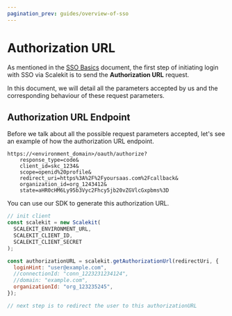 ```yaml
---
pagination_prev: guides/overview-of-sso
---
```


# Authorization URL

As mentioned in the [SSO Basics](./single-sign-on.md) document, the first step of initiating login with SSO via Scalekit is to send the **Authorization URL** request.

In this document, we will detail all the parameters accepted by us and the corresponding behaviour of these request parameters.

## Authorization URL Endpoint

Before we talk about all the possible request parameters accepted, let's see an example of how the authorization URL endpoint.

```http
https://<environment_domain>/oauth/authorize?
    response_type=code&
    client_id=skc_1234&
    scope=openid%20profile&
    redirect_uri=https%3A%2F%2Fyoursaas.com%2Fcallback&
    organization_id=org_1243412&
    state=aHR0cHM6Ly95b3Vyc2Fhcy5jb20vZGVlcGxpbms%3D
```

You can use our SDK to generate this authorization URL.

<Tabs groupId="tech-stack">
<TabItem value="nodejs" label="Node.js">

```javascript showLineNumbers
// init client
const scalekit = new Scalekit(
  SCALEKIT_ENVIRONMENT_URL,
  SCALEKIT_CLIENT_ID,
  SCALEKIT_CLIENT_SECRET
);

const authorizationURL = scalekit.getAuthorizationUrl(redirectUri, {
  loginHint: "user@example.com",
  //connectionId: "conn_1223231234124",
  //domain: "example.com",
  organizationId: "org_123235245",
});

// next step is to redirect the user to this authorizationURL
```

</TabItem>
<!-- <TabItem value="py" label="Python">

```python
# write python code here
```

</TabItem>
<TabItem value="golang" label="Go">

```go
// write go code here
```

</TabItem> -->
</Tabs>

## Possible Authorization URL Parameters

| Parameter                                | Required                                                                                                                                                            | Description                                                                                                                                                                                                                                                                                                                                                                                                                                                                                                                                                                                                                                                                                                                                                                                                                                                                                                                                                                                       |
| ---------------------------------------- | ------------------------------------------------------------------------------------------------------------------------------------------------------------------- | ------------------------------------------------------------------------------------------------------------------------------------------------------------------------------------------------------------------------------------------------------------------------------------------------------------------------------------------------------------------------------------------------------------------------------------------------------------------------------------------------------------------------------------------------------------------------------------------------------------------------------------------------------------------------------------------------------------------------------------------------------------------------------------------------------------------------------------------------------------------------------------------------------------------------------------------------------------------------------------------------- |
| <SimpleCode>client_id</SimpleCode>       | REQUIRED                                                                                                                                                            | The client ID string that you obtain from the API Credentials page                                                                                                                                                                                                                                                                                                                                                                                                                                                                                                                                                                                                                                                                                                                                                                                                                                                                                                                                |
| <SimpleCode>nonce</SimpleCode>           | OPTIONAL                                                                                                                                                            | A random value generated by your app that enables replay protection.                                                                                                                                                                                                                                                                                                                                                                                                                                                                                                                                                                                                                                                                                                                                                                                                                                                                                                                              |
| <SimpleCode>organization_id</SimpleCode> | REQUIRED \*                                                                                                                                                         | Organization ID for which the SSO flow must be initiated for. Based on the organization ID supplied, the user will be redirected to the SSO connection's identity provider configured for that organization.                                                                                                                                                                                                                                                                                                                                                                                                                                                                                                                                                                                                                                                                                                                                                                                      |
| <SimpleCode>connection_id</SimpleCode>   | REQUIRED \*                                                                                                                                                         | Connection ID for which the SSO flow must be initiated for. If the Connection's status is `active`, the user will be redirected to the SSO Connection's identity provider configured.                                                                                                                                                                                                                                                                                                                                                                                                                                                                                                                                                                                                                                                                                                                                                                                                             |
| <SimpleCode>domain</SimpleCode>          | REQUIRED \*                                                                                                                                                         | domain part of the email address that is configured for an organization. Example: yourcustomer.com                                                                                                                                                                                                                                                                                                                                                                                                                                                                                                                                                                                                                                                                                                                                                                                                                                                                                                |
|                                          | \* one of organization_id, connection_id or domain must be sent as a request parameter to determine which SSO connection needs to be used to initiate the SSO flow. |                                                                                                                                                                                                                                                                                                                                                                                                                                                                                                                                                                                                                                                                                                                                                                                                                                                                                                                                                                                                   |
| <SimpleCode>response_type</SimpleCode>   | REQUIRED                                                                                                                                                            | value must be `code`                                                                                                                                                                                                                                                                                                                                                                                                                                                                                                                                                                                                                                                                                                                                                                                                                                                                                                                                                                              |
| <SimpleCode>redirect_uri</SimpleCode>    | REQUIRED                                                                                                                                                            | Determines where the response is sent. The value of this parameter must exactly match one of the authorized redirect values that you set in the API Credentials page (including the HTTP or HTTPS scheme, case, and trailing '/', if any). <br/><br/> Click <a href="/best-practices/redirect-uri" target="_blank">here to read more</a> about redirect_uri                                                                                                                                                                                                                                                                                                                                                                                                                                                                                                                                                                                                                                       |
| <SimpleCode>scope</SimpleCode>           | REQUIRED                                                                                                                                                            | value must be `openid profile`                                                                                                                                                                                                                                                                                                                                                                                                                                                                                                                                                                                                                                                                                                                                                                                                                                                                                                                                                                    |
| <SimpleCode>state</SimpleCode>           | OPTIONAL, but strongly recommended                                                                                                                                  | An opaque string that is round-tripped in the protocol; that is to say, it is returned back as-is as a URI parameter in the Basic flow. The state can be useful for correlating requests and responses. Because your redirect_uri can be guessed, using a state value can increase your assurance that an incoming connection is the result of an authentication request initiated by your app. <br/> <br/>State will be useful if you would like to retain some information about the user that you would like to use at the end of the login flow - for example: deep link URL in your product to redirect the user to after a successful login. <br/><br/>If you generate a random string or encode the hash of some client state (e.g., a cookie) in this state variable, you can validate the response to additionally ensure that the request and response originated in the same browser. This additional validation offers protection against attacks such as cross-site request forgery. |
| <SimpleCode>login_hint</SimpleCode>      | OPTIONAL                                                                                                                                                            | When your app knows the email address of the user it is trying to authenticate, it can provide this parameter as a hint to the authentication server and Scalekit will pass this information to your customer's identity provider. Some identity providers prefill the login box with this value to make the login experience easier for the end user.                                                                                                                                                                                                                                                                                                                                                                                                                                                                                                                                                                                                                                            |
